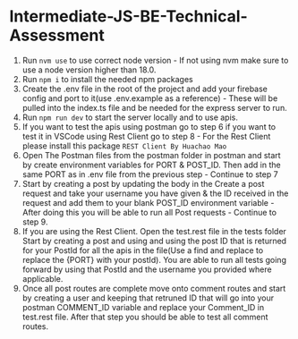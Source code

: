 # Intermediate-JS-BE-Technical-Assessment

1. Run `nvm use` to use correct node version - If not using nvm make sure to use a node version higher than 18.0.
2. Run `npm i` to install the needed npm packages
3. Create the .env file in the root of the project and add your firebase config and port to it(use .env.example as a reference) - These will be pulled into the index.ts file and be needed for the express server to run.
4. Run `npm run dev` to start the server locally and to use apis.
5. If you want to test the apis using postman go to step 6 if you want to test it in VSCode using Rest Client go to step 8 - For the Rest Client please install this package ```REST Client By Huachao Mao```
6. Open The Postman files from the postman folder in postman and start by create environment variables for PORT & POST_ID. Then add in the same PORT as in .env file from the previous step - Continue to step 7
7.  Start by creating a post by updating the body in the Create a post request and take your username you have given & the ID received in the request and add them to your blank POST_ID environment variable - After doing this you will be able to run all Post requests - Continue to step 9.
8. If you are using the Rest Client. Open the test.rest file in the tests folder Start by creating a post and using and using the post ID that is returned for your PostId for all the apis in the file(Use a find and replace to replace the {PORT} with your postId). You are able to run all tests going forward by using that PostId and the username you provided where applicable.
9. Once all post routes are complete move onto comment routes and start by creating a user and keeping that retruned ID that will go into your postman COMMENT_ID variable and replace your Comment_ID in test.rest file. After that step you should be able to test all comment routes.